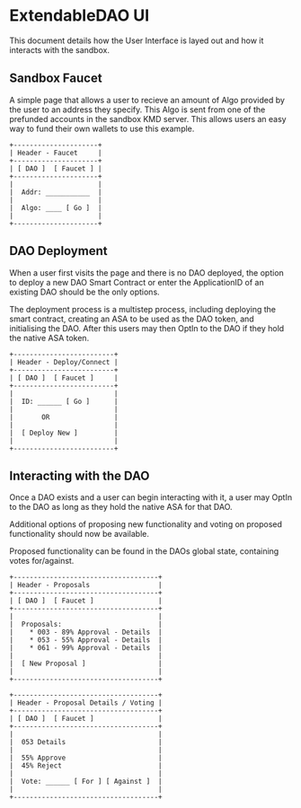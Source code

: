 # ExtendableDAO UI

This document details how the User Interface is layed out and how it interacts with the sandbox.

## Sandbox Faucet

A simple page that allows a user to recieve an amount of Algo provided by the user to an address they specify. This Algo is sent from one of the prefunded accounts in the sandbox KMD server. This allows users an easy way to fund their own wallets to use this example.

```
+---------------------+
| Header - Faucet     |
+---------------------+
| [ DAO ]  [ Faucet ] |
+---------------------+
|                     |
|  Addr: ___________  |
|                     |
|  Algo: ____ [ Go ]  |
|                     |
+---------------------+
```

## DAO Deployment

When a user first visits the page and there is no DAO deployed, the option to deploy a new DAO Smart Contract or enter the ApplicationID of an existing DAO should be the only options.

The deployment process is a multistep process, including deploying the smart contract, creating an ASA to be used as the DAO token, and initialising the DAO. After this users may then OptIn to the DAO if they hold the native ASA token.

```
+-------------------------+
| Header - Deploy/Connect |
+-------------------------+
| [ DAO ]  [ Faucet ]     |
+-------------------------+
|                         |
|  ID: ______ [ Go ]      |
|                         |
|       OR                |
|                         |
|  [ Deploy New ]         |
|                         |
+-------------------------+
```

## Interacting with the DAO

Once a DAO exists and a user can begin interacting with it, a user may OptIn to the DAO as long as they hold the native ASA for that DAO.

Additional options of proposing new functionality and voting on proposed functionality should now be available.

Proposed functionality can be found in the DAOs global state, containing votes for/against.
 
 ```
+------------------------------------+
| Header - Proposals                 |
+------------------------------------+
| [ DAO ]  [ Faucet ]                |
+------------------------------------+
|                                    |
|  Proposals:                        |
|    * 003 - 89% Approval - Details  |
|    * 053 - 55% Approval - Details  |
|    * 061 - 99% Approval - Details  |
|                                    |
|  [ New Proposal ]                  |
|                                    |
+------------------------------------+
```
```
+------------------------------------+
| Header - Proposal Details / Voting |
+------------------------------------+
| [ DAO ]  [ Faucet ]                |
+------------------------------------+
|                                    |
|  053 Details                       |
|                                    |
|  55% Approve                       |
|  45% Reject                        |
|                                    |
|  Vote: ______ [ For ] [ Against ]  |
|                                    |
+------------------------------------+
```

